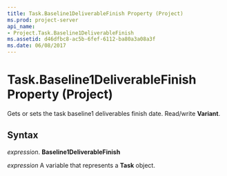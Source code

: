 ```yaml
---
title: Task.Baseline1DeliverableFinish Property (Project)
ms.prod: project-server
api_name:
- Project.Task.Baseline1DeliverableFinish
ms.assetid: d46dfbc8-ac5b-6fef-6112-ba80a3a08a3f
ms.date: 06/08/2017
---
```



# Task.Baseline1DeliverableFinish Property (Project)

Gets or sets the task baseline1 deliverables finish date. Read/write **Variant**.


## Syntax

 _expression_. **Baseline1DeliverableFinish**

 _expression_ A variable that represents a **Task** object.


